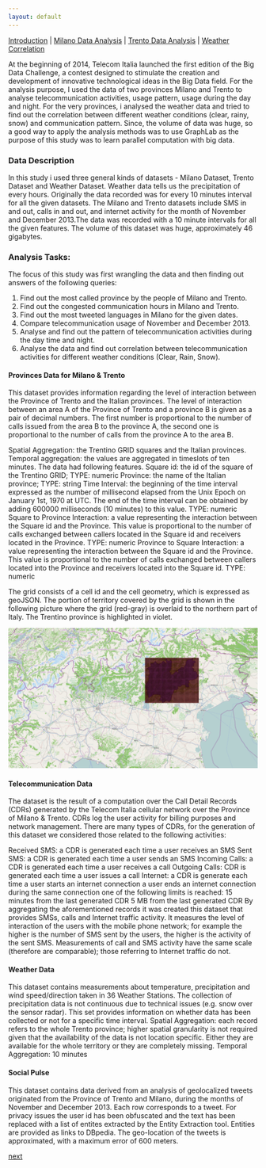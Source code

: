 ```yaml
---
layout: default
---
```


[Introduction](./index.html) | [Milano Data Analysis](./pages/milano.html) | [Trento Data Analysis](./pages/trento.html) | [Weather Correlation](./pages/correlation.html)

At the beginning of 2014, Telecom Italia launched the first edition of the Big Data Challenge, a contest designed to stimulate the creation and development of innovative technological ideas in the Big Data field. For the analysis purpose, I used the data of two provinces Milano and Trento to analyse telecommunication activities, usage pattern, usage during the day and night. For the very provinces, i analysed the weather data and tried to find out the correlation between different weather conditions (clear, rainy, snow) and communication pattern. Since, the volume of data was huge, so a good way to apply the analysis methods was to use GraphLab as the purpose of this study was to learn parallel computation with big data. 

### Data Description

In this study i used three general kinds of datasets - Milano Dataset, Trento Dataset and Weather Dataset. Weather data tells us the precipitation of every hours. Originally the data recorded was for every 10 minutes interval for all the given datasets. The Milano and Trento datasets include SMS in and out, calls in and out, and internet activity for the month of November and December 2013.The data was recorded with a 10 minute intervals for all the given features. The volume of this dataset was huge, approximately 46 gigabytes.

### Analysis Tasks:

The focus of this study was first wrangling the data and then finding out answers of the following queries:
1. Find out the most called province by the people of Milano and Trento.
2. Find out the congested communication hours in Milano and Trento.
3. Find out the most tweeted languages in Milano for the given dates.
4. Compare telecommunication usage of November and December 2013.
5. Analyse and find out the pattern of telecommunication activities during the day time and night.
6. Analyse the data and find out correlation between telecommunication activities for different weather conditions (Clear, Rain, Snow). 



#### Provinces Data for Milano & Trento

This dataset provides information regarding the level of interaction between the Province of Trento and the Italian provinces.
The level of interaction between an area A of the Province of Trento and a province B is given as a pair of decimal numbers. The first number is proportional to the number of calls issued from the area B to the province A, the second one is proportional to the number of calls from the province A to the area B.

Spatial Aggregation: the Trentino GRID squares and the Italian provinces.
Temporal aggregation: the values are aggregated in timeslots of ten minutes.
The data had following features.
Square id: the id of the square of the Trentino GRID; TYPE: numeric
Province: the name of the Italian province; TYPE: string
Time Interval:  the beginning of the time interval expressed as the number of millisecond elapsed from the Unix Epoch on January 1st, 1970 at UTC. The end of the time interval can be obtained by adding 600000 milliseconds (10 minutes) to this value. TYPE: numeric
Square to Province Interaction: a value representing the interaction between the Square id and the Province. This value is proportional to the number of calls exchanged between callers located in the Square id and receivers located in the Province. TYPE: numeric
Province to Square Interaction: a value representing the interaction between the Square id and the Province. This value is proportional to the number of calls exchanged between callers located into the Province and receivers located into the Square id. TYPE: numeric

The grid consists of a cell id and the cell geometry, which is  expressed as geoJSON. The portion of territory covered by the grid is shown in the following picture where the grid (red-gray) is overlaid to the northern part of Italy. The Trentino province is highlighted in violet.

![Trento Grid](./assets/images/trentino-grid-img2.png)


#### Telecommunication Data 

The dataset is the result of a computation over the Call Detail Records (CDRs) generated by the Telecom Italia cellular network over the Province of Milano & Trento. CDRs log the user activity for billing purposes and network management. There are many types of CDRs, for the generation of this dataset we considered those related to the following activities:

Received SMS: a CDR is generated each time a user receives an SMS
Sent SMS: a CDR is generated each time a user sends an SMS
Incoming Calls: a CDR is generated each time a user receives a call
Outgoing Calls: CDR is generated each time a user issues a call
Internet: a CDR is generate each time
a user starts an internet connection
a user ends an internet connection
during the same connection one of the following limits is reached:​
15 minutes from the last generated CDR
5 MB from the last generated CDR
By aggregating the aforementioned records it was created this dataset that provides SMSs, calls and Internet traffic activity. It measures the level of interaction of the users with the mobile phone network; for example the higher is the number of SMS sent by the users, the higher is the activity of the sent SMS. Measurements of call and SMS activity have the same scale (therefore are comparable); those referring to Internet traffic do not. 

#### Weather Data

This dataset contains measurements about temperature, precipitation and wind speed/direction taken in 36 Weather Stations. The collection of precipitation data is not continuous due to technical issues (e.g. snow over the sensor radar). This set provides information on whether data has been collected or not for a specific time interval.
Spatial Aggregation: each record refers to the whole Trento province; higher spatial granularity is not required given that the availability of the data is not location specific. Either they are available for the whole territory or they are completely missing.
Temporal Aggregation: 10 minutes

#### Social Pulse
This dataset contains data derived from an analysis of geolocalized tweets originated from the Province of Trento and Milano, during the months of November and December 2013.
Each row corresponds to a tweet. For privacy issues the user id has been obfuscated and the text has been replaced with a list of entites extracted by the Entity Extraction tool. Entities are provided as links to DBpedia. The geo-location of the tweets is approximated, with a maximum error of 600 meters.

[next](./pages/milan.html)
